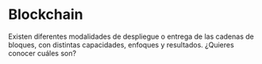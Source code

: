 # Blockchain

Existen diferentes modalidades de despliegue o entrega de las cadenas de bloques, con distintas capacidades, enfoques y resultados. ¿Quieres conocer cuáles son?
